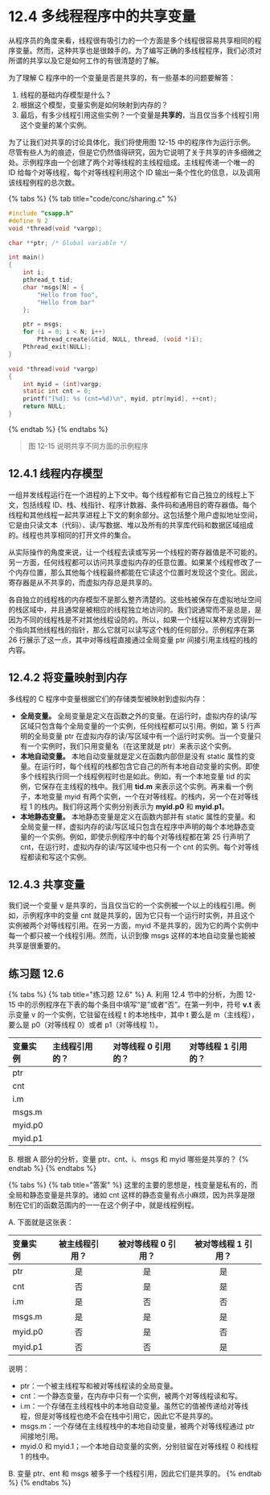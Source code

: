 # 12.4 多线程程序中的共享变量

从程序员的角度来看，线程很有吸引力的一个方面是多个线程很容易共享相同的程序变量。然而，这种共享也是很棘手的。为了编写正确的多线程程序，我们必须对所谓的共享以及它是如何工作的有很清楚的了解。

为了理解 C 程序中的一个变量是否是共享的，有一些基本的问题要解答：

1. 线程的基础内存模型是什么？
2. 根据这个模型，变量实例是如何映射到内存的？
3. 最后，有多少线程引用这些实例？一个变量是**共享的**，当且仅当多个线程引用这个变量的某个实例。

为了让我们对共享的讨论具体化，我们将使用图 12-15 中的程序作为运行示例。尽管有些人为的痕迹，但是它仍然值得研究，因为它说明了关于共享的许多细微之处。示例程序由一个创建了两个对等线程的主线程组成。主线程传递一个唯一的 ID 给每个对等线程，每个对等线程利用这个 ID 输出一条个性化的信息，以及调用该线程例程的总次数。

{% tabs %}
{% tab title="code/conc/sharing.c" %}
```c
#include "csapp.h"
#define N 2
void *thread(void *vargp);

char **ptr; /* Global variable */

int main()
{
    int i;
    pthread_t tid;
    char *msgs[N] = {
        "Hello from foo",
        "Hello from bar"
    };

    ptr = msgs;
    for (i = 0; i < N; i++)
        Pthread_create(&tid, NULL, thread, (void *)i);
    Pthread_exit(NULL);
}

void *thread(void *vargp)
{
    int myid = (int)vargp;
    static int cnt = 0;
    printf("[%d]: %s (cnt=%d)\n", myid, ptr[myid], ++cnt);
    return NULL;
}
```
{% endtab %}
{% endtabs %}

> 图 12-15 说明共享不同方面的示例程序

## 12.4.1 线程内存模型

一组并发线程运行在一个进程的上下文中。每个线程都有它自己独立的线程上下文，包括线程 ID、栈、栈指针、程序计数器、条件码和通用目的寄存器值。每个线程和其他线程一起共享进程上下文的剩余部分。这包括整个用户虚拟地址空间，它是由只读文本（代码）、读/写数据、堆以及所有的共享库代码和数据区域组成的。线程也共享相同的打开文件的集合。

从实际操作的角度来说，让一个线程去读或写另一个线程的寄存器值是不可能的。另一方面，任何线程都可以访问共享虚拟内存的任意位置。如果某个线程修改了一个内存位置，那么其他每个线程最终都能在它读这个位置时发现这个变化。因此，寄存器是从不共享的，而虚拟内存总是共享的。

各自独立的线程栈的内存模型不是那么整齐清楚的。这些栈被保存在虚拟地址空间的栈区域中，并且通常是被相应的线程独立地访问的。我们说通常而不是总是，是因为不同的线程栈是不对其他线程设防的。所以，如果一个线程以某种方式得到一个指向其他线程栈的指针，那么它就可以读写这个栈的任何部分。示例程序在第 26 行展示了这一点，其中对等线程直接通过全局变量 ptr 间接引用主线程的栈的内容。

## 12.4.2 将变量映射到内存

多线程的 C 程序中变量根据它们的存储类型被映射到虚拟内存：

* **全局变量。** 全局变量是定义在函数之外的变量。在运行时，虚拟内存的读/写区域只包含每个全局变量的一个实例，任何线程都可以引用。例如，第 5 行声明的全局变量 ptr 在虚拟内存的读/写区域中有一个运行时实例。当一个变量只有一个实例时，我们只用变量名（在这里就是 ptr）来表示这个实例。
* **本地自动变量。** 本地自动变量就是定义在函数内部但是没有 static 属性的变量。在运行时，每个线程的栈都包含它自己的所有本地自动变量的实例。即使多个线程执行同一个线程例程时也是如此。例如，有一个本地变量 tid 的实例，它保存在主线程的栈中。我们用 **tid.m** 来表示这个实例。再来看一个例子，本地变量 myid 有两个实例，一个在对等线程。的栈内，另一个在对等线程 1 的栈内。我们将这两个实例分别表示为 **myid.p0** 和 **myid.p1**。
* **本地静态变量。** 本地静态变量是定义在函数内部并有 static 属性的变量。和全局变量一样，虚拟内存的读/写区域只包含在程序中声明的每个本地静态变量的一个实例。例如，即使示例程序中的每个对等线程都在第 25 行声明了 cnt，在运行时，虚拟内存的读/写区域中也只有一个 cnt 的实例。每个对等线程都读和写这个实例。

## 12.4.3 共享变量

我们说一个变量 v 是共享的，当且仅当它的一个实例被一个以上的线程引用。例如，示例程序中的变量 cnt 就是共享的，因为它只有一个运行时实例，并且这个实例被两个对等线程引用。在另一方面，myid 不是共享的，因为它的两个实例中每一个都只被一个线程引用。然而，认识到像 msgs 这样的本地自动变量也能被共享是很重要的。

## 练习题 12.6

{% tabs %}
{% tab title="练习题 12.6" %}
A. 利用 12.4 节中的分析，为图 12-15 中的示例程序在下表的每个条目中填写“是”或者“否”。在第一列中，符号 **v.t** 表示变量 v 的一个实例，它驻留在线程 t 的本地栈中，其中 t 要么是 m（主线程），要么是 p0（对等线程 0）或者 p1（对等线程 1）。

| 变量实例 | 主线程引用的？ | 对等线程 0 引用的？ | 对等线程 1 引用的？ |
| :--- | :--- | :--- | :--- |
| ptr |  |  |  |
| cnt |  |  |  |
| i.m |  |  |  |
| msgs.m |  |  |  |
| myid.p0 |  |  |  |
| myid.p1 |  |  |  |

B. 根据 A 部分的分析，变量 ptr、cnt、i、msgs 和 myid 哪些是共享的？
{% endtab %}
{% endtabs %}

{% tabs %}
{% tab title="答案" %}
这里的主要的思想是，栈变量是私有的，而全局和静态变量是共享的。诸如 cnt 这样的静态变量有点小麻烦，因为共享是限制在它们的函数范围内的一一在这个例子中，就是线程例程。

A. 下面就是这张表：

| 变量实例 | 被主线程引用？ | 被对等线程 0 引用？ | 被对等线程 1 引用？ |
| :--- | :---: | :---: | :---: |
| ptr | 是 | 是 | 是 |
| cnt | 否 | 是 | 是 |
| i.m | 是 | 否 | 否 |
| msgs.m | 是 | 是 | 是 |
| myid.p0 | 否 | 是 | 否 |
| myid.p1 | 否 | 否 | 是 |

说明：

* ptr：一个被主线程写和被对等线程读的全局变量。
* cnt：一个静态变量，在内存中只有一个实例，被两个对等线程读和写。
* i.m：一个存储在主线程栈中的本地自动变量。虽然它的值被传递给对等线程，但是对等线程也绝不会在栈中引用它，因此它不是共享的。
* msgs.m：一个存储在主线程栈中的本地自动变量，被两个对等线程通过 ptr 间接地引用。
* myid.0 和 myid.1；—个本地自动变量的实例，分别驻留在对等线程 0 和线程 1 的栈中。

B. 变量 ptr、ent 和 msgs 被多于一个线程引用，因此它们是共享的。
{% endtab %}
{% endtabs %}

